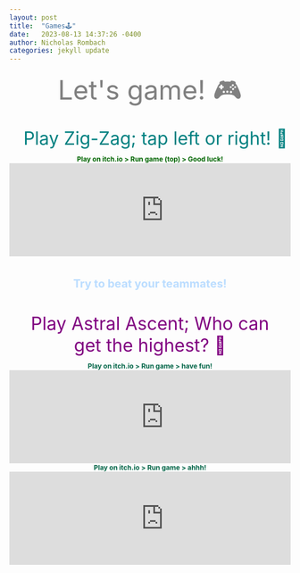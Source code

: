 ```yaml
---
layout: post
title:  "Games🕹️"
date:   2023-08-13 14:37:26 -0400
author: Nicholas Rombach
categories: jekyll update
---
```

<div style="text-align: center; margin-bottom: 20px;">
  <span style="display: block; font-size: 48px; color: #808080;">
    Let's game! 🎮
  </span>
</div>

<div style="text-align: center; margin-bottom: 10px;">
  <span style="display: block; font-size: 32px; color: #008080; width: 100%; max-width: 100%; padding: 0 10px;">
    Play Zig-Zag; tap left or right! 💪
  </span>
</div>

<div style="text-align: center; margin: 0 auto; padding-bottom: 20px; overflow: hidden;">
  <!--<span style="display: block; font-size: 16px;">
    <strong>rotate phones horizontally 🔄📱</strong><br>
  </span> -->
  <span style="display: block; font-size: 12px; color: #006400; font-weight: bold;">
    Play on itch.io > Run game (top) > Good luck!<br>
  </span>
  <div style="max-width: 552px; margin: 0 auto;">
    <iframe src="https://itch.io/embed/74323" width="552" height="167" frameborder="0"><a href="https://vladimirslepnev.itch.io/zigzag">Zig Zag by Vladimir Slepnev</a></iframe>
  </div>
  <br>
</div>

<div style="text-align: center; margin: 0 auto;  padding-bottom: 40px;">
  <span style="display: block; font-size: 20px; color: #BBDDFF; font-weight: bold;">
    <strong>Try to beat your teammates!</strong><br>
  </span>
</div>

<div style="text-align: center; margin-bottom: 10px;">
  <span style="display: block; font-size: 32px; color: #800080; max-width: 90%; margin: 0 auto;">
    Play Astral Ascent; Who can get the highest? 🚀
  </span>
</div>

<div style="text-align: center; margin: 0 auto; padding-bottom: 0; overflow: hidden;">
  <span style="display: block; font-size: 12px; color: #006446; font-weight: bold;">
    Play on itch.io > Run game > have fun!<br>
  </span>
  <div style="max-width: 552px; margin: 0 auto;">
    <iframe src="https://itch.io/embed/806285" width="552" height="167" frameborder="0"><a href="https://bottino-games.itch.io/astral-ascent">Astral Ascent by Bottino Games</a></iframe>
  </div>
</div>

<div style="text-align: center; margin: 0 auto; padding-bottom: 0; overflow: hidden;">
  <span style="display: block; font-size: 12px; color: #006446; font-weight: bold;">
    Play on itch.io > Run game > ahhh!<br>
  </span>
  <div style="max-width: 552px; margin: 0 auto;">
    <iframe src="https://itch.io/embed/1707778" frameborder="0" height="167" width="552"><a href="https://prsas.itch.io/touch-grass">Touch Grass by P. R. Saseta</a></iframe>
  </div>
</div>
